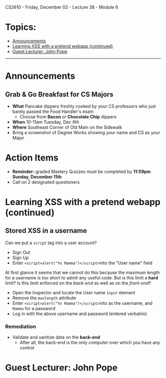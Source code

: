 CS2610 - Friday, December 02 - Lecture 38 - Module 6

# Topics:
* [Announcements](#announcements)
* [Learning XSS with a pretend webapp (continued)](#learning-xss-with-a-pretend-webapp-continued)
* [Guest Lecturer: John Pope](#guest-lecturer-john-pope)


------------------------------------------------------------
# Announcements

## Grab & Go Breakfast for CS Majors

*   **What**  Pancake dippers freshly cooked by your CS professors who just barely passed the Food Handler's exam
    *   Choose from **Bacon** or **Chocolate Chip** dippers
*   **When**  10-11am Tuesday, Dec 6th
*   **Where** Southeast Corner of Old Main on the Sidewalk
*   Bring a screenshot of Degree Works showing your name and CS as your Major


# Action Items

*   **Reminder:** graded Mastery Quizzes must be completed by **11:59pm Sunday, December 11th**
*   Call on 2 designated questioners



# Learning XSS with a pretend webapp (continued)

## Stored XSS in a username

Can we put a `script` tag into a user account?

+   Sign Out
+   Sign Up
+   Enter `<script>alert("Yo Mamma")</script>`into the "User name" field

At first glance it seems that we cannot do this because the maximum length for
a username is too short to admit any useful code.  But is this limit a **hard**
limit?  Is this limit enforced on the *back-end* as well as on the *front-end*?

+   Open the Inspector and locate the User name `input` element
+   Remove the `maxlength` attribute
+   Enter `<script>alert("Yo Mamma")</script>`into as the username, and `Mamma` for a password
+   Log in with the above username and password (entered verbatim)


### Remediation

*   Validate and sanitize data on the **back-end**
    *   After all, the back-end is the only computer over which you have any control



# Guest Lecturer: John Pope



